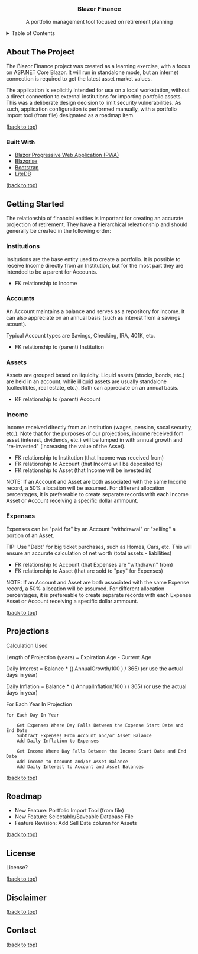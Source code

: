 <a name="readme-top"></a>

<div align="center">
  <h3>Blazor Finance</h3>

  <p>A portfolio management tool focused on retirement planning</p>
</div>
  
  <!-- TABLE OF CONTENTS -->
<details>
  <summary>Table of Contents</summary>
  <ol>
    <li>
      <a href="#about-the-project">About The Project</a>
        <ul>
            <li><a href="#built-with">Built With</a></li>
        </ul>
    </li>
    <li>
      <a href="#getting-started">Getting Started</a>
      <ul>
        <li><a href="#institutions">Institutions</a></li>
        <li><a href="#accounts">Accounts</a></li>
        <li><a href="#assets">Assets</a></li>
        <li><a href="#income">Income</a></li>
        <li><a href="#expenses">Expenses</a></li>
      </ul>
    </li>
    <li><a href="#projections">Projections</a></li>
    <li><a href="#roadmap">Roadmap</a></li>
    <li><a href="#license">License</a></li>
    <li><a href="#disclaimer">Disclaimer</a></li>
    <li><a href="#contact">Contact</a></li>
  </ol>
</details>

<!-- ABOUT THE PROJECT -->
## About The Project
The Blazor Finance project was created as a learning exercise, with a focus on ASP.NET Core Blazor.  It will run in standalone mode, but an internet connection is required to get the latest asset market values.

The application is explicitly intended for use on a local workstation, without a direct connection to external institutions for importing portfolio assets.  This was a deliberate design decision to limit security vulnerabilities.  As such, application configuration is performed manually, with a portfolio import tool (from file) designated as a roadmap item.

<p>(<a href="#readme-top">back to top</a>)</p>


### Built With

* <a href="https://learn.microsoft.com/en-us/aspnet/core/blazor/progressive-web-app?view=aspnetcore-8.0&tabs=visual-studio">Blazor Progressive Web Application (PWA)</a>
* <a href="https://blazorise.com/">Blazorise</a>
* <a href="https://getbootstrap.com/">Bootstrap</a>
* <a href="https://www.litedb.org/">LiteDB</a>

<p>(<a href="#readme-top">back to top</a>)</p>


<!-- GETTING STARTED -->
## Getting Started
The relationship of financial entities is important for creating an accurate projection of retirement,  They have a hierarchical releationship and should generally be created in the following order:

### Institutions
Insitutions are the base entity used to create a portfolio.  It is possible to receive Income directly from an Institution, but for the most part they are intended to be a parent for Accounts.

* FK relationship to Income

### Accounts
An Account maintains a balance and serves as a repository for Income.  It can also appreciate on an annual basis (such as interest from a savings acount).

Typical Account types are Savings, Checking, IRA, 401K, etc.

* FK relationship to (parent) Institution

### Assets
Assets are grouped based on liquidity.  Liquid assets (stocks, bonds, etc.) are held in an account, while illiquid assets are usually standalone (collectibles, real estate, etc.).  Both can appreciate on an annual basis.

* KF relationship to (parent) Account

### Income
Income received directly from an Institution (wages, pension, socal security, etc.).  Note that for the purposes of our projections, income received fom asset (interest, dividends, etc.) will be lumped in with annual growth and "re-invested" (increasing the value of the Asset).

* FK relationship to Institution (that Income was received from)
* FK relationship to Account (that Income will be deposited to)
* FK relationship to Asset (that Income will be invested in)

NOTE: If an Account and Asset are both associated with the same Income record, a 50% allocation will be assumed.  For different allocation percentages, it is prefereable to create separate records with each Income Asset or Account receiving a specific dollar ammount.

### Expenses
Expenses can be "paid for" by an Account "withdrawal" or "selling" a portion of an Asset.

TIP: Use "Debt" for big ticket purchases, such as Homes, Cars, etc.  This will ensure an accurate calculation of net worth (total assets - liabilities)

* FK relationship to Account (that Expenses are "withdrawn" from)
* FK relationship to Asset (that are sold to "pay" for Expenses)

NOTE: If an Account and Asset are both associated with the same Expense record, a 50% allocation will be assumed.  For different allocation percentages, it is prefereable to create separate records with each Expense Asset or Account receiving a specific dollar ammount.

<p>(<a href="#readme-top">back to top</a>)</p>

## Projections
Calculation Used

Length of Projection (years) = Expiration Age - Current Age

Daily Interest = Balance * (( AnnualGrowth/100 ) / 365) (or use the actual days in year)

Daily Inflation = Balance * (( AnnualInflation/100 ) / 365) (or use the actual days in year)

For Each Year In Projection

    For Each Day In Year

        Get Expenses Where Day Falls Between the Expense Start Date and End Date
        Subtract Expenses From Account and/or Asset Balance
        Add Daily Inflation to Expenses

        Get Income Where Day Falls Between the Income Start Date and End Date
        Add Income to Account and/or Asset Balance
        Add Daily Interest to Account and Asset Balances


<p>(<a href="#readme-top">back to top</a>)</p>

## Roadmap

* New Feature: Portfolio Import Tool (from file)
* New Feature: Selectable/Saveable Database File
* Feature Revision: Add Sell Date column for Assets

<p>(<a href="#readme-top">back to top</a>)</p>

## License
License?

<p>(<a href="#readme-top">back to top</a>)</p>

## Disclaimer

<p>(<a href="#readme-top">back to top</a>)</p>

## Contact

<p>(<a href="top">back to top</a>)</p>